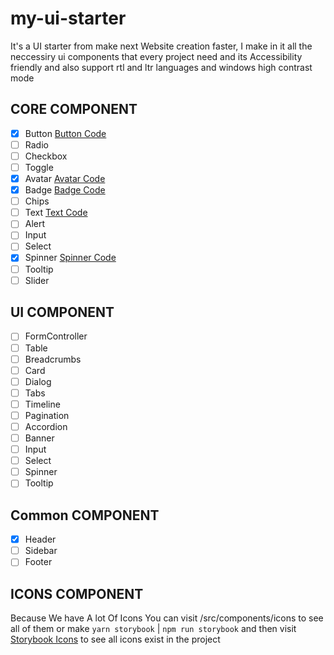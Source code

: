 # my-ui-starter

It's a UI starter from make next Website creation faster, I make in it all the neccessiry ui components that every project need and its Accessibility friendly and also support rtl and ltr languages and windows high contrast mode

## CORE COMPONENT

- [x] Button [Button Code](https://github.com/HamzaAmar/ui_lego/tree/main/src/components/core/button)
- [ ] Radio
- [ ] Checkbox
- [ ] Toggle
- [x] Avatar [Avatar Code](https://github.com/HamzaAmar/ui_lego/tree/main/src/components/core/avatar)
- [x] Badge [Badge Code](https://github.com/HamzaAmar/ui_lego/tree/main/src/components/core/badge)
- [ ] Chips
- [ ] Text [Text Code](https://github.com/HamzaAmar/ui_lego/tree/main/src/components/core/text)
- [ ] Alert
- [ ] Input
- [ ] Select
- [x] Spinner [Spinner Code](https://github.com/HamzaAmar/ui_lego/tree/main/src/components/core/spinner)
- [ ] Tooltip
- [ ] Slider

## UI COMPONENT

- [ ] FormController
- [ ] Table
- [ ] Breadcrumbs
- [ ] Card
- [ ] Dialog
- [ ] Tabs
- [ ] Timeline
- [ ] Pagination
- [ ] Accordion
- [ ] Banner
- [ ] Input
- [ ] Select
- [ ] Spinner
- [ ] Tooltip

## Common COMPONENT

- [x] Header
- [ ] Sidebar
- [ ] Footer

## ICONS COMPONENT

Because We have A lot Of Icons You can visit /src/components/icons to see all of them or make `yarn storybook` | `npm run storybook` and then visit [Storybook Icons](https://localhost:6006) to see all icons exist in the project
